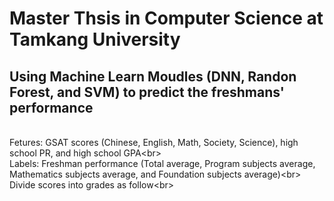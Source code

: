 # Master Thsis in Computer Science at Tamkang University
## Using Machine Learn Moudles (DNN, Randon Forest, and SVM) to predict the freshmans' performance
<br>Fetures: GSAT scores (Chinese, English, Math, Society, Science), high school PR, and high school GPA\<br>
<br>Labels: Freshman performance (Total average, Program subjects average, Mathematics subjects average, and Foundation subjects average)\<br>
<br>        Divide scores into grades as follow\<br>
